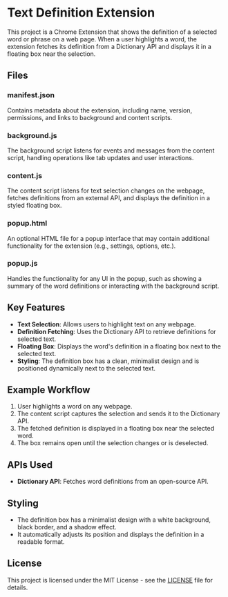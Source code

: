 # Text Definition Extension

This project is a Chrome Extension that shows the definition of a selected word or phrase on a web page. When a user highlights a word, the extension fetches its definition from a Dictionary API and displays it in a floating box near the selection.

## Files

### manifest.json

Contains metadata about the extension, including name, version, permissions, and links to background and content scripts.

### background.js

The background script listens for events and messages from the content script, handling operations like tab updates and user interactions.

### content.js

The content script listens for text selection changes on the webpage, fetches definitions from an external API, and displays the definition in a styled floating box.

### popup.html

An optional HTML file for a popup interface that may contain additional functionality for the extension (e.g., settings, options, etc.).

### popup.js

Handles the functionality for any UI in the popup, such as showing a summary of the word definitions or interacting with the background script.

## Key Features

- **Text Selection**: Allows users to highlight text on any webpage.
- **Definition Fetching**: Uses the Dictionary API to retrieve definitions for selected text.
- **Floating Box**: Displays the word's definition in a floating box next to the selected text.
- **Styling**: The definition box has a clean, minimalist design and is positioned dynamically next to the selected text.

## Example Workflow

1. User highlights a word on any webpage.
2. The content script captures the selection and sends it to the Dictionary API.
3. The fetched definition is displayed in a floating box near the selected word.
4. The box remains open until the selection changes or is deselected.

## APIs Used

- **Dictionary API**: Fetches word definitions from an open-source API.

## Styling

- The definition box has a minimalist design with a white background, black border, and a shadow effect.
- It automatically adjusts its position and displays the definition in a readable format.

## License

This project is licensed under the MIT License - see the [LICENSE](LICENSE) file for details.
